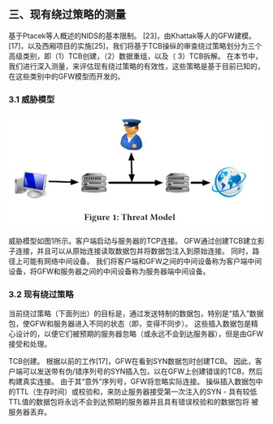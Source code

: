 ## 三、现有绕过策略的测量

基于Ptacek等人概述的NIDS的基本限制。 [23]，由Khattak等人的GFW建模。 [17]，以及西厢项目的实施[25]，我们将基于TCB操纵的审查绕过策略划分为三个高级类别，即（1）TCB创建，（2）数据重组，以及（ 3）TCB拆解。 在本节中，我们进行深入测量，来评估现有绕过策略的有效性，这些策略是基于目前已知的，在这些类别中的GFW模型而开发的。

### 3.1 威胁模型

![](img/fig1.jpg)

威胁模型如图1所示。客户端启动与服务器的TCP连接。 GFW通过创建TCB建立影子连接，并且可以从原始连接读取数据包并将数据包注入到原始连接。 同时，路径上可能有网络中间设备。 我们将客户端和GFW之间的中间设备称为客户端中间设备，将GFW和服务器之间的中间设备称为服务器端中间设备。

### 3.2 现有绕过策略

当前绕过策略（下面列出）的目标是，通过发送特制的数据包，特别是“插入”数据包，使GFW和服务器进入不同的状态（即，变得不同步）。 这些插入数据包是精心设计的，以便它们被预期的服务器忽略（或永远不会到达服务器），但是由GFW接受和处理。

TCB创建。 根据以前的工作[17]，GFW在看到SYN数据包时创建TCB。 因此，客户端可以发送带有伪/错序列号的SYN插入包，以在GFW上创建错误的TCB，然后构建真实连接。 由于其“意外”序列号，GFW将忽略实际连接。 操纵插入数据包中的TTL（生存时间）或校验和，来防止服务器接受第一次注入的SYN - 具有较低TTL值的数据包将永远不会到达预期的服务器并且具有错误校验和的数据包将 被服务器丢弃。
